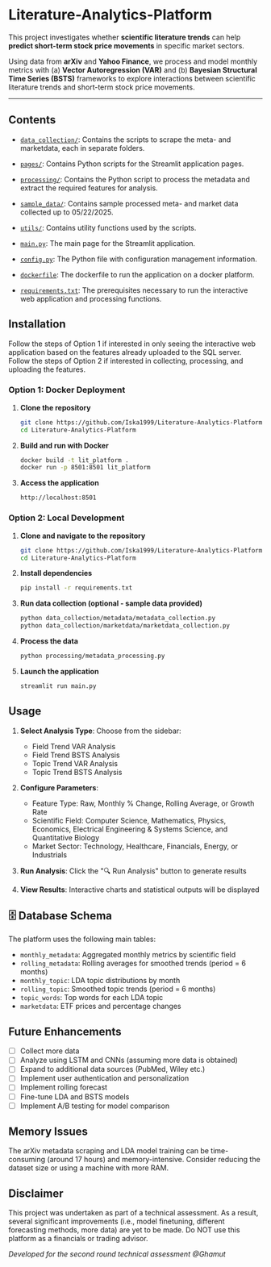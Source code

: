 # Literature-Analytics-Platform

This project investigates whether **scientific literature trends** can help **predict short-term stock price movements** in specific market sectors.

Using data from **arXiv** and **Yahoo Finance**, we process and model monthly metrics with (a) **Vector Autoregression (VAR)** and (b) **Bayesian Structural Time Series (BSTS)** frameworks to explore interactions between scientific literature trends and short-term stock price movements.

---

## Contents

- [`data_collection/`](data_collection): Contains the scripts to scrape the meta- and marketdata, each in separate folders.

- [`pages/`](pages): Contains Python scripts for the Streamlit application pages.

- [`processing/`](processing): Contains the Python script to process the metadata and extract the required features for analysis.

- [`sample_data/`](sample_data): Contains sample processed meta- and market data collected up to 05/22/2025.

- [`utils/`](utils): Contains utility functions used by the scripts.

- [`main.py`](main.py): The main page for the Streamlit application.
  
- [`config.py`](config.py): The Python file with configuration management information.

- [`dockerfile`](dockerfile): The dockerfile to run the application on a docker platform.

- [`requirements.txt`](requirements.txt): The prerequisites necessary to run the interactive web application and processing functions.


## Installation

Follow the steps of Option 1 if interested in only seeing the interactive web application based on the features already uploaded to the SQL server. Follow the steps of Option 2 if interested in collecting, processing, and uploading the features.

### Option 1: Docker Deployment

1. **Clone the repository**
   ```bash
   git clone https://github.com/Iska1999/Literature-Analytics-Platform.git
   cd Literature-Analytics-Platform
   ```

2. **Build and run with Docker**
   ```bash
   docker build -t lit_platform .
   docker run -p 8501:8501 lit_platform
   ```

3. **Access the application**
   ```
   http://localhost:8501
   ```

### Option 2: Local Development

1. **Clone and navigate to the repository**
   ```bash
   git clone https://github.com/Iska1999/Literature-Analytics-Platform.git
   cd Literature-Analytics-Platform
   ```

2. **Install dependencies**
   ```bash
   pip install -r requirements.txt
   ```

3. **Run data collection (optional - sample data provided)**
   ```bash
   python data_collection/metadata/metadata_collection.py
   python data_collection/marketdata/marketdata_collection.py
   ```

4. **Process the data**
   ```bash
   python processing/metadata_processing.py
   ```

5. **Launch the application**
   ```bash
   streamlit run main.py
   ```

## Usage

1. **Select Analysis Type**: Choose from the sidebar:
   - Field Trend VAR Analysis
   - Field Trend BSTS Analysis
   - Topic Trend VAR Analysis
   - Topic Trend BSTS Analysis

2. **Configure Parameters**:
   - Feature Type: Raw, Monthly % Change, Rolling Average, or Growth Rate
   - Scientific Field: Computer Science, Mathematics, Physics, Economics, Electrical Engineering & Systems Science, and Quantitative Biology
   - Market Sector: Technology, Healthcare, Financials, Energy, or Industrials

3. **Run Analysis**: Click the "🔍 Run Analysis" button to generate results

4. **View Results**: Interactive charts and statistical outputs will be displayed

## 🗄️ Database Schema

The platform uses the following main tables:

- `monthly_metadata`: Aggregated monthly metrics by scientific field
- `rolling_metadata`: Rolling averages for smoothed trends (period = 6 months)
- `monthly_topic`: LDA topic distributions by month
- `rolling_topic`: Smoothed topic trends (period = 6 months)
- `topic_words`: Top words for each LDA topic
- `marketdata`: ETF prices and percentage changes

## Future Enhancements

- [ ] Collect more data
- [ ] Analyze using LSTM and CNNs (assuming more data is obtained)
- [ ] Expand to additional data sources (PubMed, Wiley etc.)
- [ ] Implement user authentication and personalization
- [ ] Implement rolling forecast
- [ ] Fine-tune LDA and BSTS models
- [ ] Implement A/B testing for model comparison

## Memory Issues

The arXiv metadata scraping and LDA model training can be time-consuming (around 17 hours) and memory-intensive. Consider reducing the dataset size or using a machine with more RAM.

## Disclaimer

This project was undertaken as part of a technical assessment. As a result, several significant improvements (i.e., model finetuning, different forecasting methods, more data) are yet to be made. Do NOT use this platform as a financials or trading advisor.

*Developed for the second round technical assessment @Ghamut*
